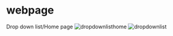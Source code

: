 # webpage
 Drop down list/Home page
![dropdownlisthome](https://user-images.githubusercontent.com/90190149/133557048-02710e51-33b7-4ce4-bf19-f4f28ae2a90b.jpg)
![dropdownlist](https://user-images.githubusercontent.com/90190149/133561408-e172ad95-3b89-412a-9e27-0fc6fa8f3516.jpg)


